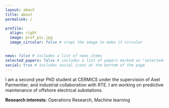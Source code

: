 ```yaml
---
layout: about
title: about
permalink: /

profile:
  align: right
  image: prof_pic.jpg
  image_circular: false # crops the image to make it circular


news: false # includes a list of news items
selected_papers: false # includes a list of papers marked as "selected={true}"
social: true # includes social icons at the bottom of the page
---
```


I am a second year PhD student at CERMICS under the supervision of Axel Parmentier, and industrial collaboration with RTE.
I am working on predictive maintenance of offshore electrical substations.

**Research interests:**
Operations Research, Machine learning
